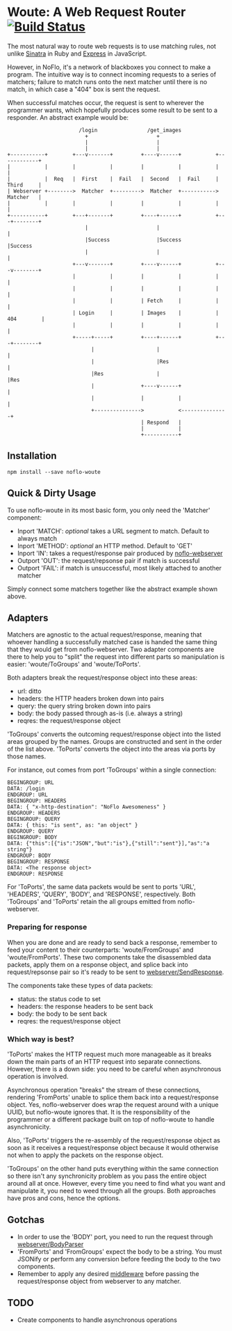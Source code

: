 # Woute: A Web Request Router [![Build Status](https://secure.travis-ci.org/kenhkan/noflo-woute.png?branch=master)](https://travis-ci.org/kenhkan/noflo-woute)

The most natural way to route web requests is to use matching rules, not
unlike [Sinatra](http://www.sinatrarb.com/) in Ruby and
[Express](http://expressjs.com/) in JavaScript.

However, in NoFlo, it's a network of blackboxes you connect to make a
program. The intuitive way is to connect incoming requests to a series
of matchers; failure to match runs onto the next matcher until there is
no match, in which case a "404" box is sent the request.

When successful matches occur, the request is sent to wherever the
programmer wants, which hopefully produces some result to be sent to a
responder. An abstract example would be:

    
                           /login                /get_images
                             +                      +
                             |                      |
                             |                      |
    +-----------+        +---v-------+         +----v------+           +------------+
    |           |        |           |         |           |           |            |
    |           |  Req   |  First    |  Fail   |  Second   |  Fail     |  Third     |
    | Webserver +-------->  Matcher  +--------->  Matcher  +----------->  Matcher   |
    |           |        |           |         |           |           |            |
    +-----------+        +---+-------+         +----+------+           +---+--------+
                             |                      |                      |
                             |Success               |Success               |Success
                             |                      |                      |
                         +---v-------+         +----v------+           +---v--------+
                         |           |         |           |           |            |
                         |           |         |           |           |            |
                         |           |         | Fetch     |           |            |
                         | Login     |         | Images    |           | 404        |
                         |           |         |           |           |            |
                         +-----+-----+         +----+------+           +---+--------+
                               |                    |                      |
                               |                    |Res                   |
                               |Res                 |                      |Res
                               |               +----v------+               |
                               |               |           |               |
                               +--------------->           <---------------+
                                               | Respond   |
                                               |           |
                                               +-----------+


## Installation

    npm install --save noflo-woute


## Quick & Dirty Usage

To use noflo-woute in its most basic form, you only need the 'Matcher'
component:

* Inport 'MATCH': *optional* takes a URL segment to match. Default to
  always match
* Inport 'METHOD': *optional* an HTTP method. Default to 'GET'
* Inport 'IN': takes a request/response pair produced by
  [noflo-webserver](https://github.com/noflo/noflo-webserver)
* Outport 'OUT': the request/repsonse pair if match is successful
* Outport 'FAIL': if match is unsuccessful, most likely attached to
  another matcher

Simply connect some matchers together like the abstract example shown
above.


## Adapters

Matchers are agnostic to the actual request/response, meaning that
whoever handling a successfully matched case is handed the same thing
that they would get from noflo-webserver. Two adapter components are
there to help you to "split" the request into different parts so
manipulation is easier: 'woute/ToGroups' and 'woute/ToPorts'.

Both adapters break the request/response object into these areas:

* url: ditto
* headers: the HTTP headers broken down into pairs
* query: the query string broken down into pairs
* body: the body passed through as-is (i.e. always a string)
* reqres: the request/response object

'ToGroups' converts the outcoming request/response object into the
listed areas grouped by the names. Groups are constructed and sent in
the order of the list above. 'ToPorts' converts the object into the
areas via ports by those names.

For instance, out comes from port 'ToGroups' within a single connection:

    BEGINGROUP: URL
    DATA: /login
    ENDGROUP: URL
    BEGINGROUP: HEADERS
    DATA: { "x-http-destination": "NoFlo Awesomeness" }
    ENDGROUP: HEADERS
    BEGINGROUP: QUERY
    DATA: { this: "is sent", as: "an object" }
    ENDGROUP: QUERY
    BEGINGROUP: BODY
    DATA: {"this":[{"is":"JSON","but":"is"},{"still":"sent"}],"as":"a string"}
    ENDGROUP: BODY
    BEGINGROUP: RESPONSE
    DATA: <The response object>
    ENDGROUP: RESPONSE

For 'ToPorts', the same data packets would be sent to ports 'URL',
'HEADERS', 'QUERY', 'BODY', and 'RESPONSE', respectively. Both
'ToGroups' and 'ToPorts' retain the all groups emitted from
noflo-webserver.

### Preparing for response

When you are done and are ready to send back a response, remember to
feed your content to their counterparts: 'woute/FromGroups' and
'woute/FromPorts'. These two components take the disassembled data
packets, apply them on a response object, and splice back into
request/repsonse pair so it's ready to be sent to
[webserver/SendResponse](https://github.com/noflo/noflo-webserver/blob/master/components/SendResponse.coffee).

The components take these types of data packets:

* status: the status code to set
* headers: the response headers to be sent back
* body: the body to be sent back
* reqres: the request/response object

### Which way is best?

'ToPorts' makes the HTTP request much more manageable as it breaks down
the main parts of an HTTP request into separate connections. However,
there is a down side: you need to be careful when asynchronous operation
is involved.

Asynchronous operation "breaks" the stream of these connections,
rendering 'FromPorts' unable to splice them back into a request/response
object. Yes, noflo-webserver does wrap the request around with a unique
UUID, but noflo-woute ignores that. It is the responsibility of the
programmer or a different package built on top of noflo-woute to handle
asynchronicity.

Also, 'ToPorts' triggers the re-assembly of the request/response object
as soon as it receives a request/response object because it would
otherwise not when to apply the packets on the response object.

'ToGroups' on the other hand puts everything within the same connection
so there isn't any synchronicity problem as you pass the entire object
around all at once. However, every time you need to find what you want
and manipulate it, you need to weed through all the groups. Both
approaches have pros and cons, hence the options.


## Gotchas

* In order to use the 'BODY' port, you need to run the request through
  [webserver/BodyParser](https://github.com/noflo/noflo-webserver/blob/master/components/BodyParser.coffee)
* 'FromPorts' and 'FromGroups' expect the body to be a string. You must
  JSONify or perform any conversion before feeding the body to the two
  components.
* Remember to apply any desired
  [middleware](https://github.com/noflo/noflo-webserver/tree/master/components)
  before passing the request/response object from webserver to any
  matcher.


## TODO

* Create components to handle asynchronous operations
